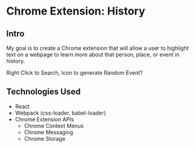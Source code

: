 # Chrome Extension: History

## Intro

My goal is to create a Chrome extension that will allow a user to highlight text on a webpage to learn more about that person, place, or event in history.

Right Click to Search,
Icon to generate Random Event?

## Technologies Used

- React
- Webpack (css-loader, babel-loader)
- Chrome Extension APIs
  - Chrome Context Menus
  - Chrome Messaging
  - Chrome Storage
